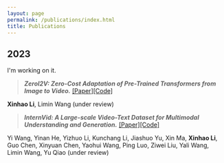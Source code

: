 ```yaml
---
layout: page
permalink: /publications/index.html
title: Publications
---
```




## 2023

I'm working on it.

> ***ZeroI2V: Zero-Cost Adaptation of Pre-Trained Transformers from Image to Video.*** [[Paper]](https://arxiv.org/abs/2310.01324)[[Code]]()

**Xinhao Li**, Limin Wang (under review) 

> ***InternVid: A Large-scale Video-Text Dataset for Multimodal Understanding and Generation.*** [[Paper]]()[[Code]]() 

Yi Wang, Yinan He, Yizhuo Li, Kunchang Li, Jiashuo Yu, Xin Ma, **Xinhao Li**, Guo Chen, Xinyuan Chen, Yaohui Wang, Ping Luo, Ziwei Liu, Yali Wang, Limin Wang, Yu Qiao (under review) 